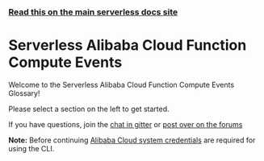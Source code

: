 <!--
title: Alibaba Cloud Function Compute Serverless Events
menuText: Alibaba Cloud Functions Events
layout: Doc
-->

<!-- DOCS-SITE-LINK:START automatically generated  -->

### [Read this on the main serverless docs site](https://www.serverless.com/framework/docs/providers/aliyun/events/)

<!-- DOCS-SITE-LINK:END -->

# Serverless Alibaba Cloud Function Compute Events

Welcome to the Serverless Alibaba Cloud Function Compute Events Glossary!

Please select a section on the left to get started.

If you have questions, join the [chat in gitter](https://gitter.im/serverless/serverless) or [post over on the forums](http://forum.serverless.com/)

**Note:** Before continuing [Alibaba Cloud system credentials](../guide/credentials.md) are required for using the CLI.
